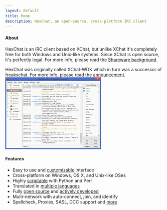 ```yaml
---
layout: default
title: Home
description: HexChat, an open-source, cross-platform IRC client
---
```


#### About

HexChat is an IRC client based on XChat, but unlike XChat it's completely free for both Windows and Unix-like systems. Since XChat is open source, it's perfectly legal. For more info, please read the [Shareware background](shareware.html).

HexChat was originally called XChat-WDK which in turn was a successor of freakschat. For more info, please read the [announcement](news/announcement.html).
<a href="screenshots.html"><img class="thumb" src="/img/thumb.png" alt="hexchat screenshot" width="305" height="229"></a>

#### Features

- Easy to use and [customizable](https://hexchat.readthedocs.org/en/latest/appearance.html) interface
- Cross-platform on Windows, OS X, and Unix-like OSes
- Highly [scriptable](https://hexchat.readthedocs.org/en/latest/developers.html#scripting) with Python and Perl
- Translated in [multiple languages](https://www.transifex.com/projects/p/hexchat/)
- Fully [open source](https://github.com/HexChat/hexchat) and [actively developed](https://www.ohloh.net/p/hexchat)
- Multi-network with auto-connect, join, and identify
- Spellcheck, Proxies, SASL, DCC support and [more](https://hexchat.readthedocs.org/en/latest/)
